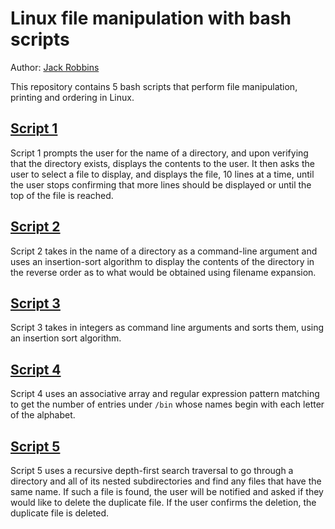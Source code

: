 # Linux file manipulation with bash scripts
Author: [Jack Robbins](https://www.github.com/jackr276)

This repository contains 5 bash scripts that perform file manipulation, printing and ordering in Linux.

## [Script 1](https://github.com/jackr276/Linux-file-manipulation-with-bash-scripts/blob/main/src/script_1.sh)
Script 1 prompts the user for the name of a directory, and upon verifying that the directory exists, displays the contents to the user. It then asks the user to
select a file to display, and displays the file, 10 lines at a time, until the user stops confirming that more lines should be displayed or until the top of the
file is reached.

## [Script 2](https://github.com/jackr276/Linux-file-manipulation-with-bash-scripts/blob/main/src/script_2.sh)
Script 2 takes in the name of a directory as a command-line argument and uses an insertion-sort algorithm to display the contents of the directory in the reverse 
order as to what would be obtained using filename expansion.

## [Script 3](https://github.com/jackr276/Linux-file-manipulation-with-bash-scripts/blob/main/src/script_3.sh)
Script 3 takes in integers as command line arguments and sorts them, using an insertion sort algorithm.

## [Script 4](https://github.com/jackr276/Linux-file-manipulation-with-bash-scripts/blob/main/src/script_4.sh)
Script 4 uses an associative array and regular expression pattern matching to get the number of entries under `/bin` whose names begin with each letter of the
alphabet.

## [Script 5](https://github.com/jackr276/Linux-file-manipulation-with-bash-scripts/blob/main/src/script_5.sh)
Script 5 uses a recursive depth-first search traversal to go through a directory and all of its nested subdirectories and find any files that have the same name. 
If such a file is found, the user will be notified and asked if they would like to delete the duplicate file. If the user confirms the deletion, the duplicate file
is deleted.
